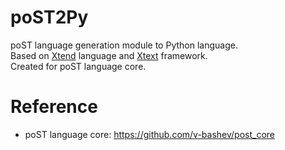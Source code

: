 # poST2Py
poST language generation module to Python language.\
Based on [Xtend](https://www.eclipse.org/xtend/) language and [Xtext](https://www.eclipse.org/Xtext/) framework.\
Created for poST language core.

# Reference
- poST language core: https://github.com/v-bashev/post_core
